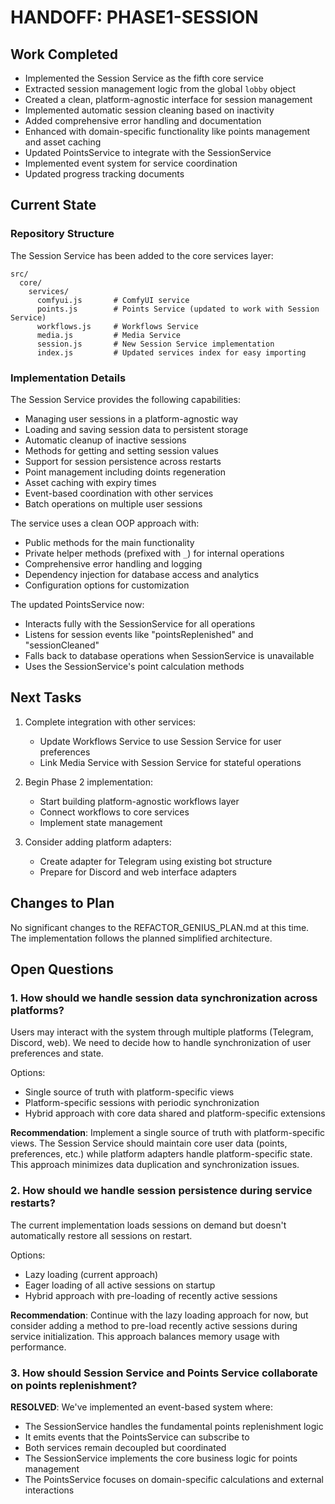 # HANDOFF: PHASE1-SESSION

## Work Completed
- Implemented the Session Service as the fifth core service
- Extracted session management logic from the global `lobby` object
- Created a clean, platform-agnostic interface for session management
- Implemented automatic session cleaning based on inactivity
- Added comprehensive error handling and documentation
- Enhanced with domain-specific functionality like points management and asset caching
- Updated PointsService to integrate with the SessionService
- Implemented event system for service coordination
- Updated progress tracking documents

## Current State

### Repository Structure
The Session Service has been added to the core services layer:

```
src/
  core/
    services/
      comfyui.js       # ComfyUI service
      points.js        # Points Service (updated to work with Session Service)
      workflows.js     # Workflows Service
      media.js         # Media Service
      session.js       # New Session Service implementation
      index.js         # Updated services index for easy importing
```

### Implementation Details

The Session Service provides the following capabilities:
- Managing user sessions in a platform-agnostic way
- Loading and saving session data to persistent storage
- Automatic cleanup of inactive sessions
- Methods for getting and setting session values
- Support for session persistence across restarts
- Point management including doints regeneration
- Asset caching with expiry times
- Event-based coordination with other services
- Batch operations on multiple user sessions

The service uses a clean OOP approach with:
- Public methods for the main functionality
- Private helper methods (prefixed with `_`) for internal operations
- Comprehensive error handling and logging
- Dependency injection for database access and analytics
- Configuration options for customization

The updated PointsService now:
- Interacts fully with the SessionService for all operations
- Listens for session events like "pointsReplenished" and "sessionCleaned"
- Falls back to database operations when SessionService is unavailable
- Uses the SessionService's point calculation methods

## Next Tasks
1. Complete integration with other services:
   - Update Workflows Service to use Session Service for user preferences
   - Link Media Service with Session Service for stateful operations

2. Begin Phase 2 implementation:
   - Start building platform-agnostic workflows layer
   - Connect workflows to core services
   - Implement state management

3. Consider adding platform adapters:
   - Create adapter for Telegram using existing bot structure
   - Prepare for Discord and web interface adapters

## Changes to Plan
No significant changes to the REFACTOR_GENIUS_PLAN.md at this time. The implementation follows the planned simplified architecture.

## Open Questions

### 1. How should we handle session data synchronization across platforms?
Users may interact with the system through multiple platforms (Telegram, Discord, web). We need to decide how to handle synchronization of user preferences and state.

Options:
- Single source of truth with platform-specific views
- Platform-specific sessions with periodic synchronization
- Hybrid approach with core data shared and platform-specific extensions

**Recommendation**: Implement a single source of truth with platform-specific views. The Session Service should maintain core user data (points, preferences, etc.) while platform adapters handle platform-specific state. This approach minimizes data duplication and synchronization issues.

### 2. How should we handle session persistence during service restarts?
The current implementation loads sessions on demand but doesn't automatically restore all sessions on restart.

Options:
- Lazy loading (current approach)
- Eager loading of all active sessions on startup
- Hybrid approach with pre-loading of recently active sessions

**Recommendation**: Continue with the lazy loading approach for now, but consider adding a method to pre-load recently active sessions during service initialization. This approach balances memory usage with performance.

### 3. How should Session Service and Points Service collaborate on points replenishment?
**RESOLVED**: We've implemented an event-based system where:
- The SessionService handles the fundamental points replenishment logic
- It emits events that the PointsService can subscribe to
- Both services remain decoupled but coordinated
- The SessionService implements the core business logic for points management
- The PointsService focuses on domain-specific calculations and external interactions 